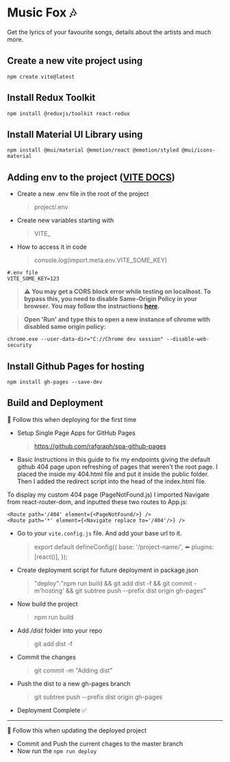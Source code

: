 # Music Fox 🎶

Get the lyrics of your favourite songs, details about the artists and much more.

## Create a new vite project using

`npm create vite@latest`

## Install Redux Toolkit

`npm install @reduxjs/toolkit react-redux`

## Install Material UI Library using

```
npm install @mui/material @emotion/react @emotion/styled @mui/icons-material
```

## Adding env to the project ([VITE DOCS](https://vitejs.dev/guide/env-and-mode.html))

-   Create a new .env file in the root of the project
    > project/.env
-   Create new variables starting with
    > VITE\_
-   How to access it in code
    > console.log(import.meta.env.VITE_SOME_KEY)

```
#.env file
VITE_SOME_KEY=123
```

> **⚠️ You may get a CORS block error while testing on localhost. To bypass this, you need to disable Same-Origin Policy in your browser. You may follow the instructions [here](https://stackoverflow.com/questions/3102819/disable-same-origin-policy-in-chrome).**

> **Open 'Run' and type this to open a new instance of chrome with disabled same origin policy:**

    chrome.exe --user-data-dir="C://Chrome dev session" --disable-web-security

## Install Github Pages for hosting

```
npm install gh-pages --save-dev
```

## Build and Deployment

🚩 Follow this when deploying for the first time

-   Setup Single Page Apps for GitHub Pages

    > https://github.com/rafgraph/spa-github-pages

-   Basic Instructions in this guide to fix my endpoints giving the default github 404 page upon refreshing of pages that weren't the root page. I placed the <script></script> inside my 404.html file and put it inside the public folder. Then I added the redirect script into the head of the index.html file.

To display my custom 404 page (PageNotFound.js) I imported Navigate from react-router-dom, and inputted these two routes to App.js:

```
<Route path='/404' element={<PageNotFound/>} />
<Route path='*' element={<Navigate replace to='/404'/>} />
```

-   Go to your `vite.config.js` file. And add your base url to it.

    > export default defineConfig({
    > base: '/project-name/', ⬅️
    > plugins: [react()],
    > });

-   Create deployment script for future deployment in package.json

    > "deploy":"npm run build && git add dist -f && git commit -m'hosting' && git subtree push --prefix dist origin gh-pages"

-   Now build the project

    > npm run build

-   Add _/dist_ folder into your repo

    > git add dist -f

-   Commit the changes

    > git commit -m "Adding dist"

-   Push the dist to a new gh-pages branch

    > git subtree push --prefix dist origin gh-pages

-   Deployment Complete ✅

---

🚩 Follow this when updating the deployed project

-   Commit and Push the current chages to the master branch
-   Now run the `npm run deploy`

